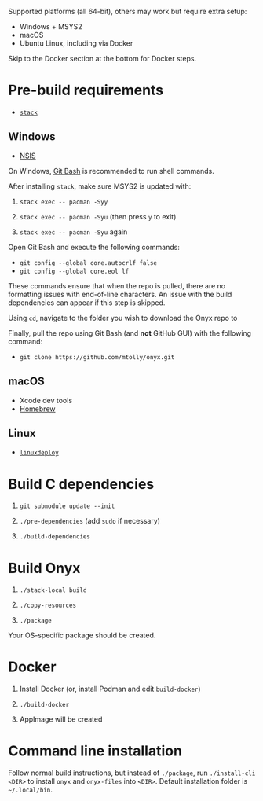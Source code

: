 Supported platforms (all 64-bit), others may work but require extra setup:

  * Windows + MSYS2
  * macOS
  * Ubuntu Linux, including via Docker

Skip to the Docker section at the bottom for Docker steps.

# Pre-build requirements

  * [`stack`](https://haskellstack.org/)

## Windows

  * [NSIS](http://nsis.sourceforge.net/Main_Page)

On Windows, [Git Bash](https://gitforwindows.org/) is recommended to run shell commands.

After installing `stack`, make sure MSYS2 is updated with:

1. `stack exec -- pacman -Syy`

2. `stack exec -- pacman -Syu` (then press `y` to exit)

3. `stack exec -- pacman -Syu` again

Open Git Bash and execute the following commands:

  *  `git config --global core.autocrlf false`
  *  `git config --global core.eol lf`

These commands ensure that when the repo is pulled, there are no formatting issues with end-of-line characters. An issue with the build dependencies can appear if this step is skipped.

Using `cd`, navigate to the folder you wish to download the Onyx repo to

Finally, pull the repo using Git Bash (and **not** GitHub GUI) with the following command:
  *  `git clone https://github.com/mtolly/onyx.git`

## macOS

  * Xcode dev tools
  * [Homebrew](https://brew.sh/)

## Linux

  * [`linuxdeploy`](https://github.com/linuxdeploy/linuxdeploy)

# Build C dependencies

1. `git submodule update --init`

2. `./pre-dependencies` (add `sudo` if necessary)

3. `./build-dependencies`

# Build Onyx

1. `./stack-local build`

2. `./copy-resources`

3. `./package`

Your OS-specific package should be created.

# Docker

1. Install Docker (or, install Podman and edit `build-docker`)

2. `./build-docker`

3. AppImage will be created

# Command line installation

Follow normal build instructions, but instead of `./package`,
run `./install-cli <DIR>` to install `onyx` and `onyx-files` into `<DIR>`.
Default installation folder is `~/.local/bin`.
